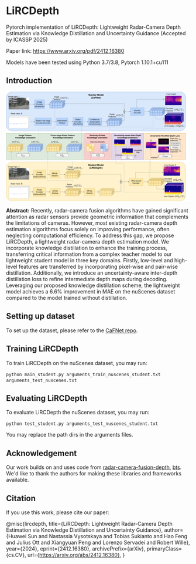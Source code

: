 # LiRCDepth

Pytorch implementation of LiRCDepth: Lightweight Radar-Camera Depth Estimation via Knowledge Distillation and Uncertainty Guidance (Accepted by ICASSP 2025)

Paper link: https://www.arxiv.org/pdf/2412.16380

Models have been tested using Python 3.7/3.8, Pytorch 1.10.1+cu111

## Introduction

![pipeline](flowchart.png)

**Abstract:** Recently, radar-camera fusion algorithms have gained significant attention as radar sensors provide geometric information that complements the limitations of cameras. However, most existing radar-camera depth estimation algorithms focus solely on improving performance, often neglecting computational efficiency. To address this gap, we propose LiRCDepth, a lightweight radar-camera depth estimation model. We incorporate knowledge distillation to enhance the training process, transferring critical information from a complex teacher model to our lightweight student model in three key domains. Firstly, low-level and high-level features are transferred by incorporating pixel-wise and pair-wise distillation. Additionally, we introduce an uncertainty-aware inter-depth distillation loss to refine intermediate depth maps during decoding. Leveraging our proposed knowledge distillation scheme, the lightweight model achieves a 6.6% improvement in MAE on the nuScenes dataset compared to the model trained without distillation.

## Setting up dataset
To set up the dataset, please refer to the [CaFNet repo](https://github.com/harborsarah/CaFNet).

## Training LiRCDepth
To train LiRCDepth on the nuScenes dataset, you may run:
```
python main_student.py arguments_train_nuscenes_student.txt arguments_test_nuscenes.txt
```

## Evaluating LiRCDepth
To evaluate LiRCDepth the nuScenes dataset, you may run:
```
python test_student.py arguments_test_nuscenes_student.txt 
```
You may replace the path dirs in the arguments files.

## Acknowledgement
Our work builds on and uses code from [radar-camera-fusion-depth](https://github.com/nesl/radar-camera-fusion-depth), [bts](https://github.com/cleinc/bts). We'd like to thank the authors for making these libraries and frameworks available.

## Citation
If you use this work, please cite our paper:

@misc{lircdepth,
      title={LiRCDepth: Lightweight Radar-Camera Depth Estimation via Knowledge Distillation and Uncertainty Guidance}, 
      author={Huawei Sun and Nastassia Vysotskaya and Tobias Sukianto and Hao Feng and Julius Ott and Xiangyuan Peng and Lorenzo Servadei and Robert Wille},
      year={2024},
      eprint={2412.16380},
      archivePrefix={arXiv},
      primaryClass={cs.CV},
      url={https://arxiv.org/abs/2412.16380}, 
}
